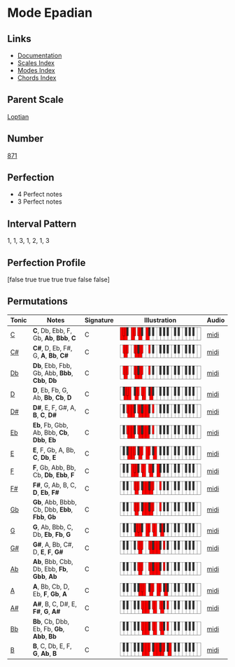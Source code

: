 # Mode Epadian

## Links

- [Documentation](index.md)
- [Scales Index](Scales.md)
- [Modes Index](Modes.md)
- [Chords Index](Chords.md)

## Parent Scale

[Loptian](ScaleLoptian.md)

## Number

[871](https://ianring.com/musictheory/scales/871)

## Perfection

- 4 Perfect notes
- 3 Perfect notes

## Interval Pattern

1, 1, 3, 1, 2, 1, 3

## Perfection Profile

[false true true true true false false]

## Permutations

| Tonic | Notes | Signature | Illustration | Audio |
|-------|-------|-----------|--------------|-------|
| [C](ModeCNaturalEpadian.md) | **C**, Db, Ebb, F, Gb, **Ab**, **Bbb**, **C** | C | ![CNaturalEpadian](ModeCNaturalEpadian.png) | [midi](https://github.com/edipermadi/music/blob/main/docs/ModeCNaturalEpadian.mid?raw=true) |
| [C#](ModeCSharpEpadian.md) | **C#**, D, Eb, F#, G, **A**, **Bb**, **C#** | C | ![CSharpEpadian](ModeCSharpEpadian.png) | [midi](https://github.com/edipermadi/music/blob/main/docs/ModeCSharpEpadian.mid?raw=true) |
| [Db](ModeDFlatEpadian.md) | **Db**, Ebb, Fbb, Gb, Abb, **Bbb**, **Cbb**, **Db** | C | ![DFlatEpadian](ModeDFlatEpadian.png) | [midi](https://github.com/edipermadi/music/blob/main/docs/ModeDFlatEpadian.mid?raw=true) |
| [D](ModeDNaturalEpadian.md) | **D**, Eb, Fb, G, Ab, **Bb**, **Cb**, **D** | C | ![DNaturalEpadian](ModeDNaturalEpadian.png) | [midi](https://github.com/edipermadi/music/blob/main/docs/ModeDNaturalEpadian.mid?raw=true) |
| [D#](ModeDSharpEpadian.md) | **D#**, E, F, G#, A, **B**, **C**, **D#** | C | ![DSharpEpadian](ModeDSharpEpadian.png) | [midi](https://github.com/edipermadi/music/blob/main/docs/ModeDSharpEpadian.mid?raw=true) |
| [Eb](ModeEFlatEpadian.md) | **Eb**, Fb, Gbb, Ab, Bbb, **Cb**, **Dbb**, **Eb** | C | ![EFlatEpadian](ModeEFlatEpadian.png) | [midi](https://github.com/edipermadi/music/blob/main/docs/ModeEFlatEpadian.mid?raw=true) |
| [E](ModeENaturalEpadian.md) | **E**, F, Gb, A, Bb, **C**, **Db**, **E** | C | ![ENaturalEpadian](ModeENaturalEpadian.png) | [midi](https://github.com/edipermadi/music/blob/main/docs/ModeENaturalEpadian.mid?raw=true) |
| [F](ModeFNaturalEpadian.md) | **F**, Gb, Abb, Bb, Cb, **Db**, **Ebb**, **F** | C | ![FNaturalEpadian](ModeFNaturalEpadian.png) | [midi](https://github.com/edipermadi/music/blob/main/docs/ModeFNaturalEpadian.mid?raw=true) |
| [F#](ModeFSharpEpadian.md) | **F#**, G, Ab, B, C, **D**, **Eb**, **F#** | C | ![FSharpEpadian](ModeFSharpEpadian.png) | [midi](https://github.com/edipermadi/music/blob/main/docs/ModeFSharpEpadian.mid?raw=true) |
| [Gb](ModeGFlatEpadian.md) | **Gb**, Abb, Bbbb, Cb, Dbb, **Ebb**, **Fbb**, **Gb** | C | ![GFlatEpadian](ModeGFlatEpadian.png) | [midi](https://github.com/edipermadi/music/blob/main/docs/ModeGFlatEpadian.mid?raw=true) |
| [G](ModeGNaturalEpadian.md) | **G**, Ab, Bbb, C, Db, **Eb**, **Fb**, **G** | C | ![GNaturalEpadian](ModeGNaturalEpadian.png) | [midi](https://github.com/edipermadi/music/blob/main/docs/ModeGNaturalEpadian.mid?raw=true) |
| [G#](ModeGSharpEpadian.md) | **G#**, A, Bb, C#, D, **E**, **F**, **G#** | C | ![GSharpEpadian](ModeGSharpEpadian.png) | [midi](https://github.com/edipermadi/music/blob/main/docs/ModeGSharpEpadian.mid?raw=true) |
| [Ab](ModeAFlatEpadian.md) | **Ab**, Bbb, Cbb, Db, Ebb, **Fb**, **Gbb**, **Ab** | C | ![AFlatEpadian](ModeAFlatEpadian.png) | [midi](https://github.com/edipermadi/music/blob/main/docs/ModeAFlatEpadian.mid?raw=true) |
| [A](ModeANaturalEpadian.md) | **A**, Bb, Cb, D, Eb, **F**, **Gb**, **A** | C | ![ANaturalEpadian](ModeANaturalEpadian.png) | [midi](https://github.com/edipermadi/music/blob/main/docs/ModeANaturalEpadian.mid?raw=true) |
| [A#](ModeASharpEpadian.md) | **A#**, B, C, D#, E, **F#**, **G**, **A#** | C | ![ASharpEpadian](ModeASharpEpadian.png) | [midi](https://github.com/edipermadi/music/blob/main/docs/ModeASharpEpadian.mid?raw=true) |
| [Bb](ModeBFlatEpadian.md) | **Bb**, Cb, Dbb, Eb, Fb, **Gb**, **Abb**, **Bb** | C | ![BFlatEpadian](ModeBFlatEpadian.png) | [midi](https://github.com/edipermadi/music/blob/main/docs/ModeBFlatEpadian.mid?raw=true) |
| [B](ModeBNaturalEpadian.md) | **B**, C, Db, E, F, **G**, **Ab**, **B** | C | ![BNaturalEpadian](ModeBNaturalEpadian.png) | [midi](https://github.com/edipermadi/music/blob/main/docs/ModeBNaturalEpadian.mid?raw=true) |
